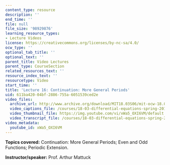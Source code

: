 ```yaml
---
content_type: resource
description: ''
end_time: ''
file: null
file_size: '98929876'
learning_resource_types:
- Lecture Videos
license: https://creativecommons.org/licenses/by-nc-sa/4.0/
ocw_type: ''
optional_tab_title: ''
optional_text: ''
parent_title: Video Lectures
parent_type: CourseSection
related_resources_text: ''
resource_index_text: ''
resourcetype: Video
start_time: ''
title: 'Lecture 16: Continuation: More General Periods'
uid: 611ba420-04bf-2886-755a-6051539ced2e
video_files:
  archive_url: http://www.archive.org/download/MIT18.03S06/mit-ocw-18.03-lec16-17mar2003-220k.mp4
  video_captions_file: /courses/18-03-differential-equations-spring-2010/bc7b8e88d8135609bf883c0399c1cdda_xWa5_OXI6VM.vtt
  video_thumbnail_file: https://img.youtube.com/vi/xWa5_OXI6VM/default.jpg
  video_transcript_file: /courses/18-03-differential-equations-spring-2010/0f6b9d4ce35074391e07a005f9e79eca_xWa5_OXI6VM.pdf
video_metadata:
  youtube_id: xWa5_OXI6VM
---
```


**Topics covered:** Continuation: More General Periods; Even and Odd Functions; Periodic Extension.

**Instructor/speaker:** Prof. Arthur Mattuck

